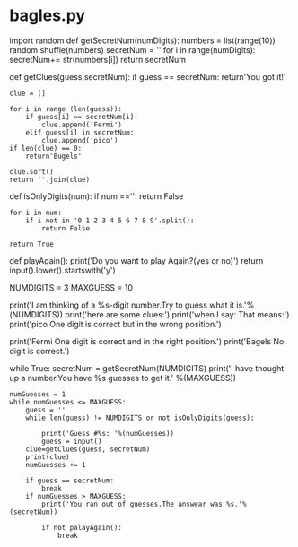 # bagles.py

import random
def getSecretNum(numDigits):
    numbers = list(range(10))
    random.shuffle(numbers)
    secretNum = ''
    for i in range(numDigits):
        secretNum+= str(numbers[i])
    return secretNum

def getClues(guess,secretNum):
    if guess == secretNum:
        return'You got it!'

    clue = []

    for i in range (len(guess)):
        if guess[i] == secretNum[i]:
            clue.append('Fermi')
        elif guess[i] in secretNum:
            clue.append('pico')
    if len(clue) == 0:
        return'Bugels'

    clue.sort()
    return ''.join(clue)

def isOnlyDigits(num):
    if num =='':
        return False

    for i in num:
        if i not in '0 1 2 3 4 5 6 7 8 9'.split():
            return False

    return True

def playAgain():
    print('Do you want to play Again?(yes or no)')
    return input().lower().startswith('y')

NUMDIGITS = 3
MAXGUESS = 10

print('I am thinking of a %s-digit number.Try to guess what it is.'%(NUMDIGITS))
print('here are some clues:')
print('when I say:    That means:')
print('pico        One digit is correct but in the wrong position.')

print('Fermi        One digit is correct and in the right position.')
print('Bagels       No digit is correct.')

while True:
    secretNum = getSecretNum(NUMDIGITS)
    print('I have thought up a number.You have %s guesses to get it.' %(MAXGUESS))

    numGuesses = 1
    while numGuesses <= MAXGUESS:
        guess = ''
        while len(guess) != NUMDIGITS or not isOnlyDigits(guess):

            print('Guess #%s: '%(numGuesses))
            guess = input()
        clue=getClues(guess, secretNum)
        print(clue)
        numGuesses += 1

        if guess == secretNum:
            break
        if numGuesses > MAXGUESS:
            print('You ran out of guesses.The answear was %s.'%(secretNum))

            if not palayAgain():
                break
    


    
